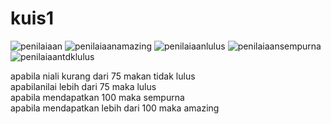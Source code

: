 # kuis1
![penilaiaan](https://cloud.githubusercontent.com/assets/22139208/19962840/20cd047e-a1ec-11e6-99c2-3c507de6ebdf.JPG)
![penilaiaanamazing](https://cloud.githubusercontent.com/assets/22139208/19962839/20cbf03e-a1ec-11e6-9e71-d5021ff1a4c5.JPG)
![penilaiaanlulus](https://cloud.githubusercontent.com/assets/22139208/19962841/20d213f6-a1ec-11e6-8e0c-2d2e108972d8.JPG)
![penilaiaansempurna](https://cloud.githubusercontent.com/assets/22139208/19962881/54c8b1a6-a1ec-11e6-9db0-11df447a1342.JPG)
![penilaiaantdklulus](https://cloud.githubusercontent.com/assets/22139208/19962837/20c9dc36-a1ec-11e6-9206-7511cf6c44e2.JPG)

<p>
apabila niali kurang dari 75 makan tidak lulus <br>
apabilanilai lebih dari 75 maka lulus <br>
apabila mendapatkan 100 maka sempurna <br>
apabila mendapatkan lebih dari 100 maka amazing
</p>
